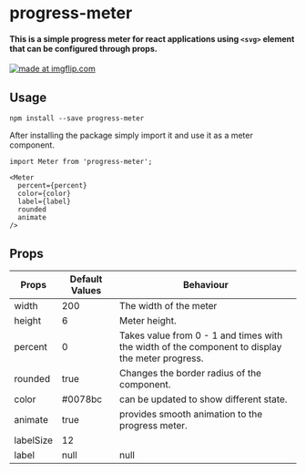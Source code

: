 # progress-meter

#### This is a simple progress meter for react applications using `<svg>` element that can be configured through props.

<a href="https://imgflip.com/gif/1zskh3"><img src="https://i.imgflip.com/1zskh3.gif" title="made at imgflip.com"/></a>


## Usage

```
npm install --save progress-meter
```
After installing the package simply import it and use it as a meter component.

```
import Meter from 'progress-meter';

<Meter 
  percent={percent}
  color={color}
  label={label}
  rounded
  animate
/>
```

## Props

Props | Default Values | Behaviour
----- | -------------- | --------
width|200| The width of the meter
height|6| Meter height.
percent|0|Takes value from 0 - 1 and times with the width of the component to display the meter progress.
rounded|true|Changes the border radius of the component.
color|#0078bc|can be updated to show different state.
animate|true|provides smooth animation to the progress meter.
labelSize|12|
label|null|null


